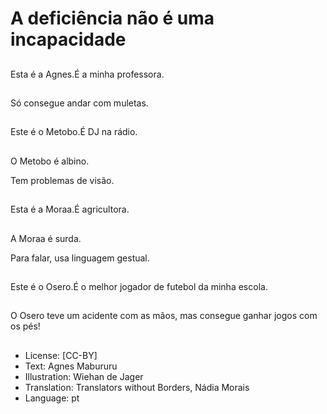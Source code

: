 # A deficiência não é uma incapacidade

##
Esta é a Agnes.É a minha professora.

##
Só consegue andar com muletas.

##
Este é o Metobo.É DJ na rádio.

##
O Metobo é albino.

Tem problemas de visão.

##
Esta é a Moraa.É agricultora.

##
A Moraa é surda.

Para falar, usa linguagem gestual.

##

Este é o Osero.É o melhor jogador de futebol da minha escola.

##
O Osero teve um acidente com as mãos, mas consegue ganhar jogos com os pés!

##
* License: [CC-BY]
* Text: Agnes Mabururu
* Illustration: Wiehan de Jager
* Translation: Translators without Borders, Nádia Morais
* Language: pt

